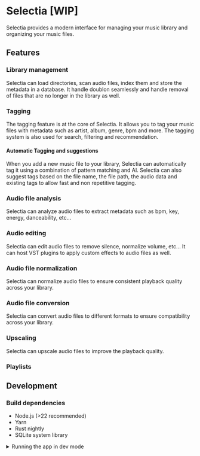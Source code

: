 # Selectia [WIP]

Selectia provides a modern interface for managing your music library and
organizing your music files.

## Features

### Library management

Selectia can load directories, scan audio files, index them and store the
metadata in a database. It handle doublon seamlessly and handle removal of files
that are no longer in the library as well.

### Tagging

The tagging feature is at the core of Selectia. It allows you to tag your music
files with metadata such as artist, album, genre, bpm and more. The tagging
system is also used for search, filtering and recommendation.

#### Automatic Tagging and suggestions

When you add a new music file to your library, Selectia can automatically tag it
using a combination of pattern matching and AI. Selectia can also suggest tags
based on the file name, the file path, the audio data and existing tags to allow
fast and non repetitive tagging.

### Audio file analysis

Selectia can analyze audio files to extract metadata such as bpm, key, energy,
danceability, etc...

### Audio editing

Selectia can edit audio files to remove silence, normalize volume, etc... It can
host VST plugins to apply custom effects to audio files as well.

### Audio file normalization

Selectia can normalize audio files to ensure consistent playback quality across
your library.

### Audio file conversion

Selectia can convert audio files to different formats to ensure compatibility
across your library.

### Upscaling

Selectia can upscale audio files to improve the playback quality.

### Playlists

## Development

### Build dependencies

- Node.js (>22 recommended)
- Yarn
- Rust nightly
- SQLite system library

<details>
    <summary>Running the app in dev mode</summary>
First you want to make sure that the default database file is present and up to
date (which is the case on release).

> You can run `scripts/regenerate_db.sh` to regenerate the database from the
> latest schema.

Once done you want to update your environment to allow SQLX to find the database
which is used for schema validation.

```bash
# DATABASE_URL is relative to the root of the project
export DATABASE_URL=sqlite://selectia.db
```

> Its a good idea to ensure that your IDE/rust analyzer is aware of the
> `DATABASE_URL` environment variable.

Once done you can install the frontend dependencies.

```bash
cd selectia-app
yarn install
```

And finally run the app.

```bash
cd selectia-app
yarn tauri dev
```

</details>
